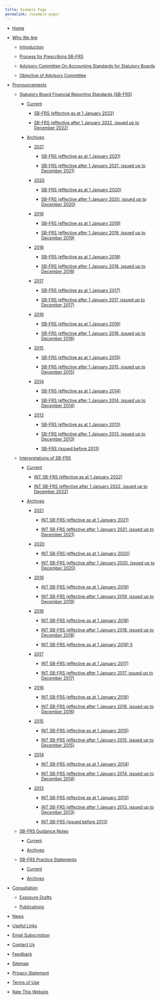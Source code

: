 ```yaml
---
title: Example Page
permalink: /example-page/
---
```

*   [Home](https://www.assb.gov.sg/)
    
*   [Who We Are](https://www.assb.gov.sg/who-we-are)
    
    *   [Introduction](https://www.assb.gov.sg/who-we-are/introduction)
        
    *   [Process for Prescribing SB-FRS](https://www.assb.gov.sg/who-we-are/process-for-prescribing-sb-frs)
        
    *   [Advisory Committee On Accounting Standards for Statutory Boards](https://www.assb.gov.sg/who-we-are/advisory-committee-on-accounting-standards-for-statutory-boards)
        
    *   [Objective of Advisory Committee](https://www.assb.gov.sg/who-we-are/objectives-of-advisory-committee)
        
*   [Pronouncements](https://www.assb.gov.sg/pronouncements)
    
    *   [Statutory Board Financial Reporting Standards (SB-FRS)](https://www.assb.gov.sg/pronouncements/statutory-board-financial-reporting-standards-(sb-frs))
        
        *   [Current](https://www.assb.gov.sg/pronouncements/statutory-board-financial-reporting-standards-(sb-frs)/current)
            
            *   [SB-FRS (effective as at 1 January 2022)](https://www.assb.gov.sg/pronouncements/statutory-board-financial-reporting-standards-(sb-frs)/current/sb-frs-(effective-as-at-1-january-2022))
                
            *   [SB-FRS (effective after 1 January 2022, issued up to December 2022)](https://www.assb.gov.sg/pronouncements/statutory-board-financial-reporting-standards-(sb-frs)/current/sb-frs-(effective-after-1-january-2022-issued-up-to-december-2022))
                
        *   [Archives](https://www.assb.gov.sg/pronouncements/statutory-board-financial-reporting-standards-(sb-frs)/archives)
            
            *   [2021](https://www.assb.gov.sg/pronouncements/statutory-board-financial-reporting-standards-(sb-frs)/archives/2021)
                
                *   [SB-FRS (effective as at 1 January 2021)](https://www.assb.gov.sg/pronouncements/statutory-board-financial-reporting-standards-(sb-frs)/archives/2021/sb-frs-(effective-as-at-1-january-2021))
                    
                *   [SB-FRS (effective after 1 January 2021, issued up to December 2021)](https://www.assb.gov.sg/pronouncements/statutory-board-financial-reporting-standards-(sb-frs)/archives/2021/sb-frs-(effective-after-1-january-2021-issued-up-to-december-2021))
                    
            *   [2020](https://www.assb.gov.sg/pronouncements/statutory-board-financial-reporting-standards-(sb-frs)/archives/2020)
                
                *   [SB-FRS (effective as at 1 January 2020)](https://www.assb.gov.sg/pronouncements/statutory-board-financial-reporting-standards-(sb-frs)/archives/2020/sb-frs-(effective-as-at-1-january-2020))
                    
                *   [SB-FRS (effective after 1 January 2020, issued up to December 2020)](https://www.assb.gov.sg/pronouncements/statutory-board-financial-reporting-standards-(sb-frs)/archives/2020/sb-frs-(effective-after-1-january-2020-issued-up-to-december-2020))
                    
            *   [2019](https://www.assb.gov.sg/pronouncements/statutory-board-financial-reporting-standards-(sb-frs)/archives/2019)
                
                *   [SB-FRS (effective as at 1 January 2019)](https://www.assb.gov.sg/pronouncements/statutory-board-financial-reporting-standards-(sb-frs)/archives/2019/sb-frs-(effective-as-at-1-january-2019))
                    
                *   [SB-FRS (effective after 1 January 2019, issued up to December 2019)](https://www.assb.gov.sg/pronouncements/statutory-board-financial-reporting-standards-(sb-frs)/archives/2019/sb-frs-(effective-after-1-january-2019-issued-up-to-december-2019))
                    
            *   [2018](https://www.assb.gov.sg/pronouncements/statutory-board-financial-reporting-standards-(sb-frs)/archives/2018)
                
                *   [SB-FRS (effective as at 1 January 2018)](https://www.assb.gov.sg/pronouncements/statutory-board-financial-reporting-standards-(sb-frs)/archives/2018/sb-frs-(effective-as-at-1-january-2018))
                    
                *   [SB-FRS (effective after 1 January 2018, issued up to December 2018)](https://www.assb.gov.sg/pronouncements/statutory-board-financial-reporting-standards-(sb-frs)/archives/2018/sb-frs-(effective-after-1-january-2018-issued-up-to-december-2018))
                    
            *   [2017](https://www.assb.gov.sg/pronouncements/statutory-board-financial-reporting-standards-(sb-frs)/archives/2017)
                
                *   [SB-FRS (effective as at 1 January 2017)](https://www.assb.gov.sg/pronouncements/statutory-board-financial-reporting-standards-(sb-frs)/archives/2017/sb-frs-(effective-as-at-1-january-2017))
                    
                *   [SB-FRS (effective after 1 January 2017, issued up to December 2017)](https://www.assb.gov.sg/pronouncements/statutory-board-financial-reporting-standards-(sb-frs)/archives/2017/sb-frs-(effective-after-1-january-2017-issued-up-to-december-2017))
                    
            *   [2016](https://www.assb.gov.sg/pronouncements/statutory-board-financial-reporting-standards-(sb-frs)/archives/2016)
                
                *   [SB-FRS (effective as at 1 January 2016)](https://www.assb.gov.sg/pronouncements/statutory-board-financial-reporting-standards-(sb-frs)/archives/2016/sb-frs-(effective-as-at-1-january-2016))
                    
                *   [SB-FRS (effective after 1 January 2016, issued up to December 2016)](https://www.assb.gov.sg/pronouncements/statutory-board-financial-reporting-standards-(sb-frs)/archives/2016/sb-frs-(effective-after-1-january-2016-issued-up-to-december-2016))
                    
            *   [2015](https://www.assb.gov.sg/pronouncements/statutory-board-financial-reporting-standards-(sb-frs)/archives/2015)
                
                *   [SB-FRS (effective as at 1 January 2015)](https://www.assb.gov.sg/pronouncements/statutory-board-financial-reporting-standards-(sb-frs)/archives/2015/sb-frs-(effective-as-at-1-january-2015))
                    
                *   [SB-FRS (effective after 1 January 2015, issued up to December 2015)](https://www.assb.gov.sg/pronouncements/statutory-board-financial-reporting-standards-(sb-frs)/archives/2015/sb-frs-(effective-after-1-january-2015-issued-up-to-december-2015))
                    
            *   [2014](https://www.assb.gov.sg/pronouncements/statutory-board-financial-reporting-standards-(sb-frs)/archives/2014)
                
                *   [SB-FRS (effective as at 1 January 2014)](https://www.assb.gov.sg/pronouncements/statutory-board-financial-reporting-standards-(sb-frs)/archives/2014/sb-frs-(effective-as-at-1-january-2014))
                    
                *   [SB-FRS (effective after 1 January 2014, issued up to December 2014)](https://www.assb.gov.sg/pronouncements/statutory-board-financial-reporting-standards-(sb-frs)/archives/2014/sb-frs-(effective-after-1-january-2014-issued-up-to-december-2014))
                    
            *   [2013](https://www.assb.gov.sg/pronouncements/statutory-board-financial-reporting-standards-(sb-frs)/archives/2013)
                
                *   [SB-FRS (effective as at 1 January 2013)](https://www.assb.gov.sg/pronouncements/statutory-board-financial-reporting-standards-(sb-frs)/archives/2013/sb-frs-(effective-as-at-1-january-2013))
                    
                *   [SB-FRS (effective after 1 January 2013, issued up to December 2013)](https://www.assb.gov.sg/pronouncements/statutory-board-financial-reporting-standards-(sb-frs)/archives/2013/sb-frs-(effective-after-1-january-2013-issued-up-to-december-2013))
                    
                *   [SB-FRS (issued before 2013)](https://www.assb.gov.sg/pronouncements/statutory-board-financial-reporting-standards-(sb-frs)/archives/2013/sb-frs-(issued-before-2013))
                    
    *   [Interpretations of SB-FRS](https://www.assb.gov.sg/pronouncements/interpretations-of-sb-frs)
        
        *   [Current](https://www.assb.gov.sg/pronouncements/interpretations-of-sb-frs/current)
            
            *   [INT SB-FRS (effective as at 1 January 2022)](https://www.assb.gov.sg/pronouncements/interpretations-of-sb-frs/current/int-sb-frs-(effective-as-at-1-january-2022))
                
            *   [INT SB-FRS (effective after 1 January 2022, issued up to December 2022)](https://www.assb.gov.sg/pronouncements/interpretations-of-sb-frs/current/int-sb-frs-(effective-after-1-january-2021-issued-up-to-december-2022))
                
        *   [Archives](https://www.assb.gov.sg/pronouncements/interpretations-of-sb-frs/archives)
            
            *   [2021](https://www.assb.gov.sg/pronouncements/interpretations-of-sb-frs/archives/2021)
                
                *   [INT SB-FRS (effective as at 1 January 2021)](https://www.assb.gov.sg/pronouncements/interpretations-of-sb-frs/archives/2021/int-sb-frs-(effective-as-at-1-january-2021))
                    
                *   [INT SB-FRS (effective after 1 January 2021, issued up to December 2021)](https://www.assb.gov.sg/pronouncements/interpretations-of-sb-frs/archives/2021/int-sb-frs-(effective-after-1-january-2021-issued-up-to-december-2021))
                    
            *   [2020](https://www.assb.gov.sg/pronouncements/interpretations-of-sb-frs/archives/2020)
                
                *   [INT SB-FRS (effective as at 1 January 2020)](https://www.assb.gov.sg/pronouncements/interpretations-of-sb-frs/archives/2020/int-sb-frs-(effective-as-at-1-january-2020))
                    
                *   [INT SB-FRS (effective after 1 January 2020, issued up to December 2020)](https://www.assb.gov.sg/pronouncements/interpretations-of-sb-frs/archives/2020/int-sb-frs-(effective-after-1-january-2020-issued-up-to-december-2020))
                    
            *   [2019](https://www.assb.gov.sg/pronouncements/interpretations-of-sb-frs/archives/2019)
                
                *   [INT SB-FRS (effective as at 1 January 2019)](https://www.assb.gov.sg/pronouncements/interpretations-of-sb-frs/archives/2019/int-sb-frs-(effective-as-at-1-january-2019))
                    
                *   [INT SB-FRS (effective after 1 January 2019, issued up to December 2019)](https://www.assb.gov.sg/pronouncements/interpretations-of-sb-frs/archives/2019/int-sb-frs-(effective-after-1-january-2019-issued-up-to-december-2019))
                    
            *   [2018](https://www.assb.gov.sg/pronouncements/interpretations-of-sb-frs/archives/2018)
                
                *   [INT SB-FRS (effective as at 1 January 2018)](https://www.assb.gov.sg/pronouncements/interpretations-of-sb-frs/archives/2018/int-sb-frs-(effective-as-at-1-january-2018))
                    
                *   [INT SB-FRS (effective after 1 January 2018, issued up to December 2018)](https://www.assb.gov.sg/pronouncements/interpretations-of-sb-frs/archives/2018/int-sb-frs-(effective-after-1-january-2018-issued-up-to-december-2018))
                    
                *   [INT SB-FRS (effective as at 1 January 2018) 5](https://www.assb.gov.sg/pronouncements/interpretations-of-sb-frs/archives/2018/int-sb-frs-(effective-as-at-1-january-2018)-5)
                    
            *   [2017](https://www.assb.gov.sg/pronouncements/interpretations-of-sb-frs/archives/2017)
                
                *   [INT SB-FRS (effective as at 1 January 2017)](https://www.assb.gov.sg/pronouncements/interpretations-of-sb-frs/archives/2017/int-sb-frs-(effective-as-at-1-january-2017))
                    
                *   [INT SB-FRS (effective after 1 January 2017, issued up to December 2017)](https://www.assb.gov.sg/pronouncements/interpretations-of-sb-frs/archives/2017/int-sb-frs-(effective-after-1-january-2017-issued-up-to-december-2017))
                    
            *   [2016](https://www.assb.gov.sg/pronouncements/interpretations-of-sb-frs/archives/2016)
                
                *   [INT SB-FRS (effective as at 1 January 2016)](https://www.assb.gov.sg/pronouncements/interpretations-of-sb-frs/archives/2016/int-sb-frs-(effective-as-at-1-january-2016))
                    
                *   [INT SB-FRS (effective after 1 January 2016, issued up to December 2016)](https://www.assb.gov.sg/pronouncements/interpretations-of-sb-frs/archives/2016/int-sb-frs-(effective-after-1-january-2016-issued-up-to-december-2016))
                    
            *   [2015](https://www.assb.gov.sg/pronouncements/interpretations-of-sb-frs/archives/2015)
                
                *   [INT SB-FRS (effective as at 1 January 2015)](https://www.assb.gov.sg/pronouncements/interpretations-of-sb-frs/archives/2015/int-sb-frs-(effective-as-at-1-january-2015))
                    
                *   [INT SB-FRS (effective after 1 January 2015, issued up to December 2015)](https://www.assb.gov.sg/pronouncements/interpretations-of-sb-frs/archives/2015/int-sb-frs-(effective-after-1-january-2015-issued-up-to-december-2015))
                    
            *   [2014](https://www.assb.gov.sg/pronouncements/interpretations-of-sb-frs/archives/2014)
                
                *   [INT SB-FRS (effective as at 1 January 2014)](https://www.assb.gov.sg/pronouncements/interpretations-of-sb-frs/archives/2014/int-sb-frs-(effective-as-at-1-january-2014))
                    
                *   [INT SB-FRS (effective after 1 January 2014, issued up to December 2014)](https://www.assb.gov.sg/pronouncements/interpretations-of-sb-frs/archives/2014/int-sb-frs-(effective-after-1-january-2014-issued-up-to-december-2014))
                    
            *   [2013](https://www.assb.gov.sg/pronouncements/interpretations-of-sb-frs/archives/2013)
                
                *   [INT SB-FRS (effective as at 1 January 2013)](https://www.assb.gov.sg/pronouncements/interpretations-of-sb-frs/archives/2013/int-sb-frs-(effective-as-at-1-january-2013))
                    
                *   [INT SB-FRS (effective after 1 January 2013, issued up to December 2013)](https://www.assb.gov.sg/pronouncements/interpretations-of-sb-frs/archives/2013/int-sb-frs-(effective-after-1-january-2013-issued-up-to-december-2013))
                    
                *   [INT SB-FRS (issued before 2013)](https://www.assb.gov.sg/pronouncements/interpretations-of-sb-frs/archives/2013/int-sb-frs-(issued-before-2013))
                    
    *   [SB-FRS Guidance Notes](https://www.assb.gov.sg/pronouncements/sb-frs-guidance-notes)
        
        *   [Current](https://www.assb.gov.sg/pronouncements/sb-frs-guidance-notes/current)
            
        *   [Archives](https://www.assb.gov.sg/pronouncements/sb-frs-guidance-notes/archives)
            
    *   [SB-FRS Practice Statements](https://www.assb.gov.sg/pronouncements/sb-frs-practice-statements)
        
        *   [Current](https://www.assb.gov.sg/pronouncements/sb-frs-practice-statements/current)
            
        *   [Archives](https://www.assb.gov.sg/pronouncements/sb-frs-practice-statements/archives)
            
*   [Consultation](https://www.assb.gov.sg/consultation)
    
    *   [Exposure Drafts](https://www.assb.gov.sg/consultation/exposure-drafts)
        
    *   [Publications](https://www.assb.gov.sg/consultation/publications)
        
*   [News](https://www.assb.gov.sg/news)
    
*   [Useful Links](https://www.assb.gov.sg/useful-links)
    
*   [Email Subscription](https://www.assb.gov.sg/email-subscription)
    
*   [Contact Us](https://www.assb.gov.sg/contact-us)
    
*   [Feedback](https://www.assb.gov.sg/feedback)
    
*   [Sitemap](https://www.assb.gov.sg/sitemap)
    
*   [Privacy Statement](https://www.assb.gov.sg/privacy-statement)
    
*   [Terms of Use](https://www.assb.gov.sg/terms-of-use)
    
*   [Rate This Website](https://www.assb.gov.sg/rate-this-website)